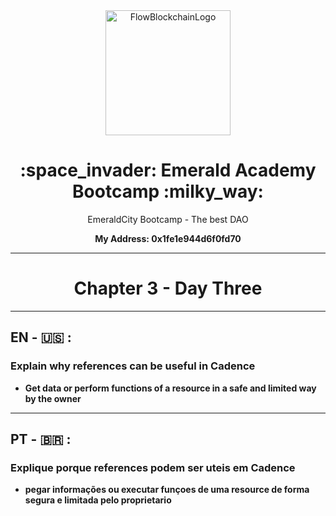 
<div align="center"> 
  <img  width="200" alt="FlowBlockchainLogo" justify-content="center" src="https://cryptologos.cc/logos/flow-flow-logo.png">
  <h1> :space_invader: Emerald Academy Bootcamp :milky_way: </h1>
  <p>EmeraldCity Bootcamp - The best DAO</p>
  <p> <strong> My Address:  0x1fe1e944d6f0fd70 </strong> </p>
</div>

-----------------------------------------------------------------------------------------------------------------------------------------------------------

<h1 align="center"> Chapter 3 -  Day Three </h1>

-----------------------------------------------------------------------------------------------------------------------------------------------------------

<h2> EN - 🇺🇸 :</h2>

<h3> Explain why references can be useful in Cadence </h3> 

- <strong>Get data or perform functions of a resource in a safe and limited way by the owner</strong> 

-----------------------------------------------------------------------------------------------------------------------------------------------------------

<h2> PT - 🇧🇷 : </h2>

<h3> Explique porque references podem ser uteis em Cadence </h3> 

- <strong>pegar informações ou executar funçoes de uma resource de forma segura e limitada pelo proprietario</strong> 
